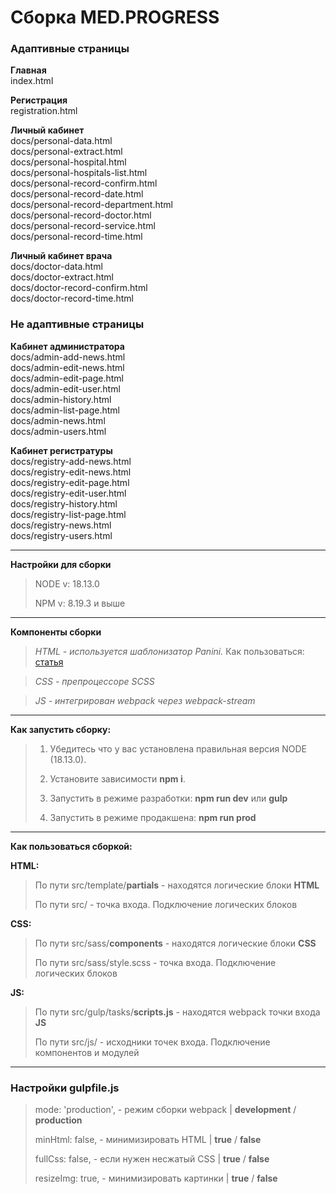 # Сборка MED.PROGRESS

### Адаптивные страницы

**Главная** <br>
index.html

**Регистрация** <br>
registration.html

**Личный кабинет** <br>
docs/personal-data.html <br>
docs/personal-extract.html <br>
docs/personal-hospital.html <br>
docs/personal-hospitals-list.html <br>
docs/personal-record-confirm.html <br>
docs/personal-record-date.html <br>
docs/personal-record-department.html <br>
docs/personal-record-doctor.html <br>
docs/personal-record-service.html <br>
docs/personal-record-time.html

**Личный кабинет врача** <br>
docs/doctor-data.html <br>
docs/doctor-extract.html <br>
docs/doctor-record-confirm.html <br>
docs/doctor-record-time.html <br>


### Не адаптивные страницы

**Кабинет администратора** <br>
docs/admin-add-news.html <br>
docs/admin-edit-news.html <br>
docs/admin-edit-page.html <br>
docs/admin-edit-user.html <br>
docs/admin-history.html <br>
docs/admin-list-page.html <br>
docs/admin-news.html <br>
docs/admin-users.html <br>

**Кабинет регистратуры** <br>
docs/registry-add-news.html <br>
docs/registry-edit-news.html <br>
docs/registry-edit-page.html <br>
docs/registry-edit-user.html <br>
docs/registry-history.html <br>
docs/registry-list-page.html <br>
docs/registry-news.html <br>
docs/registry-users.html 

 ***
**Настройки для сборки**

>NODE v: 18.13.0
>
>NPM v: 8.19.3 и выше

***

**Компоненты сборки**

> *HTML - используется шаблонизатор Panini.*
> Как пользоваться: [статья](https://get.foundation/sites/docs/panini.html)

> *CSS - препроцессоре SCSS*

> *JS - интегрирован webpack через webpack-stream*

***

**Как запустить сборку:**

>1) Убедитесь что у вас установлена правильная версия NODE (18.13.0).
>
>2) Установите зависимости **npm i**.
>
>3) Запустить в режиме разработки: **npm run dev** или **gulp**
>
>4) Запустить в режиме продакшена: **npm run prod**

***

**Как пользоваться сборкой:**


**HTML:**

>По пути src/template/**partials** - находятся логические блоки **HTML**
>
>По пути src/ - точка входа. Подключение логических блоков

**CSS:**

>По пути src/sass/**components** - находятся логические блоки **CSS**
>
>По пути src/sass/style.scss - точка входа. Подключение логических блоков

**JS:**

>По пути src/gulp/tasks/**scripts.js** - находятся webpack точки входа **JS**
>
>По пути src/js/ - исходники точек входа. Подключение компонентов и модулей

***

### Настройки gulpfile.js

>mode: 'production', - режим сборки webpack | **development** / **production** 
> 
>minHtml: false, - минимизировать HTML   | **true** / **false**
> 
>fullCss: false, - если нужен несжатый CSS  |  **true** / **false**
> 
>resizeImg: true, - минимизировать картинки | **true** / **false**
